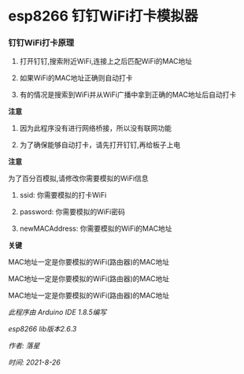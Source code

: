 

# esp8266 钉钉WiFi打卡模拟器



### 钉钉WiFi打卡原理

1. 打开钉钉,搜索附近WiFi,连接上之后匹配WiFi的MAC地址

2. 如果WiFi的MAC地址正确则自动打卡

3. 有的情况是搜索到WiFi并从WiFi广播中拿到正确的MAC地址后自动打卡



**注意**

1. 因为此程序没有进行网络桥接，所以没有联网功能

2. 为了确保能够自动打卡，请先打开钉钉,再给板子上电



**注意**

为了百分百模拟,请修改你需要模拟的WiFi信息

1. ssid: 你需要模拟的打卡WiFi

2. password: 你需要模拟的WiFi密码

3. newMACAddress: 你需要模拟的WiFi的MAC地址



**关键**

MAC地址一定是你要模拟的WiFi(路由器)的MAC地址

MAC地址一定是你要模拟的WiFi(路由器)的MAC地址

MAC地址一定是你要模拟的WiFi(路由器)的MAC地址



*此程序由 Arduino IDE 1.8.5编写*

*esp8266 lib版本2.6.3*

*作者: 落星*

*时间: 2021-8-26*